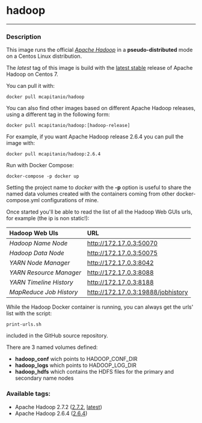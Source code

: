 # **hadoop**
___

### Description

This image runs the official [*Apache Hadoop*](http://hadoop.apache.org/) in a **pseudo-distributed** mode on a Centos Linux distribution.

The *latest* tag of this image is build with the [latest stable](http://hadoop.apache.org/releases.html) release of Apache Hadoop on Centos 7.

You can pull it with:

    docker pull mcapitanio/hadoop


You can also find other images based on different Apache Hadoop releases, using a different tag in the following form:

    docker pull mcapitanio/hadoop:[hadoop-release]


For example, if you want Apache Hadoop release 2.6.4 you can pull the image with:

    docker pull mcapitanio/hadoop:2.6.4


Run with Docker Compose:

    docker-compose -p docker up

Setting the project name to *docker* with the **-p** option is useful to share the named data volumes created with the containers coming from other docker-compose.yml configurations of mine.

Once started you'll be able to read the list of all the Hadoop Web GUIs urls, for example (the ip is non static!):

| **Hadoop Web UIs**        |**URL**                             |
|:--------------------------|:-----------------------------------|
| *Hadoop Name Node*        | http://172.17.0.3:50070            |
| *Hadoop Data Node*        | http://172.17.0.3:50075            |
| *YARN Node Manager*       | http://172.17.0.3:8042             |
| *YARN Resource Manager*   | http://172.17.0.3:8088             |
| *YARN Timeline History*   | http://172.17.0.3:8188             |
| *MapReduce Job History*   | http://172.17.0.3:19888/jobhistory |

While the Hadoop Docker container is running, you can always get the urls' list with the script:

    print-urls.sh

included in the GitHub source repository.

There are 3 named volumes defined:

- **hadoop_conf** wich points to HADOOP_CONF_DIR
- **hadoop_logs** which points to HADOOP_LOG_DIR
- **hadoop_hdfs** which contains the HDFS files for the primary and secondary name nodes

### Available tags:

- Apache Hadoop 2.7.2 ([2.7.2](https://github.com/mcapitanio/docker-hadoop/blob/2.7.2/Dockerfile), [latest](https://github.com/mcapitanio/docker-hadoop/blob/latest/Dockerfile))
- Apache Hadoop 2.6.4 ([2.6.4](https://github.com/mcapitanio/docker-hadoop/blob/2.6.4/Dockerfile))
